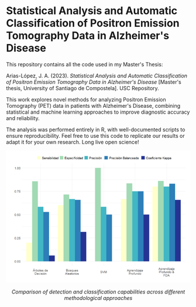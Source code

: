 # Statistical Analysis and Automatic Classification of Positron Emission Tomography Data in Alzheimer's Disease

This repository contains all the code used in my Master's Thesis:

Arias-López, J. A. (2023). *Statistical Analysis and Automatic Classification of Positron Emission Tomography Data in Alzheimer's Disease* [Master's thesis, University of Santiago de Compostela]. USC Repository. 

This work explores novel methods for analyzing Positron Emission Tomography (PET) data in patients with Alzheimer's Disease, combining statistical and machine learning approaches to improve diagnostic accuracy and reliability.

The analysis was performed entirely in R, with well-documented scripts to ensure reproducibility. Feel free to use this code to replicate our results or adapt it for your own research. Long live open science!

<div align="center">
<img src="Figures/resultados.png" width="650">

*Comparison of detection and classification capabilities across different methodological approaches*
</div>